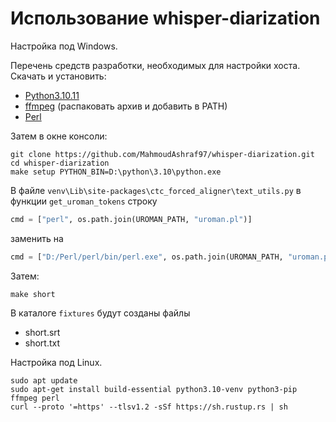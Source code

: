 # Использование whisper-diarization

Настройка под Windows.

Перечень средств разработки, необходимых для настройки хоста. Скачать и установить:

- [Python3.10.11](https://www.python.org/downloads/release/python-31011/)
- [ffmpeg](https://ffmpeg.org/download.html) (распаковать архив и добавить в PATH)
- [Perl](https://strawberryperl.com/)

Затем в окне консоли:

```
git clone https://github.com/MahmoudAshraf97/whisper-diarization.git
cd whisper-diarization
make setup PYTHON_BIN=D:\python\3.10\python.exe
```

В файле `venv\Lib\site-packages\ctc_forced_aligner\text_utils.py` в функции `get_uroman_tokens` строку 

```python
cmd = ["perl", os.path.join(UROMAN_PATH, "uroman.pl")]
```
заменить на

```python
cmd = ["D:/Perl/perl/bin/perl.exe", os.path.join(UROMAN_PATH, "uroman.pl")]
```

Затем:

```
make short
```

В каталоге `fixtures` будут созданы файлы

- short.srt
- short.txt

Настройка под Linux.

```
sudo apt update
sudo apt-get install build-essential python3.10-venv python3-pip ffmpeg perl
curl --proto '=https' --tlsv1.2 -sSf https://sh.rustup.rs | sh
```
